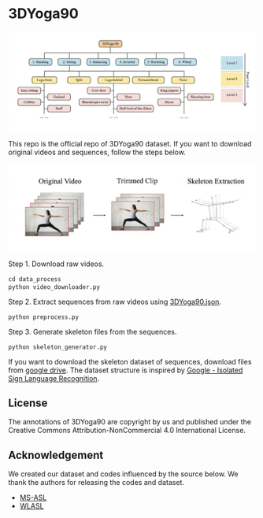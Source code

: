 # 3DYoga90
![](figures/pose_hierarchy.png)

This repo is the official repo of 3DYoga90 dataset. If you want to download original videos and sequences, follow the steps below. 

![](figures/process_flow.png)

Step 1. Download raw videos.

```
cd data_process
python video_downloader.py
```

Step 2. Extract sequences from raw videos using [3DYoga90.json](https://github.com/seonokkim/3DYoga90/blob/main/data/3DYoga90.json).

```
python preprocess.py
```

Step 3. Generate skeleton files from the sequences.

```
python skeleton_generator.py
```

 If you want to download the skeleton dataset of sequences, download files from [google drive](https://drive.google.com/drive/folders/11SOWVJ5CF5pbkftMqogVP5Pkyg88hbau?usp=sharing). The dataset structure is inspired by [Google - Isolated Sign Language Recognition](https://www.kaggle.com/competitions/asl-signs/data?select=train_landmark_files).



## License
The annotations of 3DYoga90 are copyright by us and published under the Creative Commons Attribution-NonCommercial 4.0 International License.



## Acknowledgement
We created our dataset and codes influenced by the source below. We thank the authors for releasing the codes and dataset.
- [MS-ASL](https://www.microsoft.com/en-us/research/project/ms-asl/)
- [WLASL](https://github.com/dxli94/WLASL)
